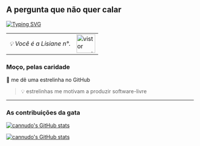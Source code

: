 ## A pergunta que não quer calar

[![Typing SVG](https://readme-typing-svg.demolab.com?font=Fira+Code&pause=1000&width=435&lines=quantas+Lisianes+podem+coexistir+no+multiverso%3F)](https://git.io/typing-svg)

<table>
  <tbody><tr>
    <td><i>💡 Você é a Lisiane n°.</i></td>
    <td><a target="_blank" rel="noopener noreferrer nofollow" href="https://profile-counter.glitch.me/cannudo/count.svg"><img src="https://profile-counter.glitch.me/cannudo/count.svg" alt="vistor count" height="50" data-canonical-src="https://profile-counter.glitch.me/mohitsharma-iitj/count.svg" style="max-width: 100%;"></a></td>
  </tr>
</tbody></table>

### Moço, pelas caridade

🌟 me dê uma estrelinha no GitHub

> 💡 estrelinhas me motivam a produzir software-livre

---

### As contribuições da gata

[![cannudo's GitHub stats](https://github-readme-stats.vercel.app/api?username=cannudo&show_icons=true&theme=prussian)](https://github.com/cannudo)

[![cannudo's GitHub stats](https://github-readme-stats.vercel.app/api/top-langs/?username=cannudo&hide=css&layout=compact&theme=prussian)](https://github.com/cannudo)
